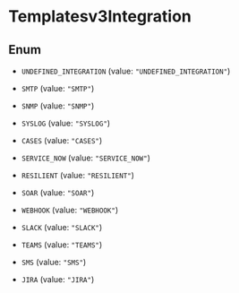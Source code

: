 

# Templatesv3Integration

## Enum


* `UNDEFINED_INTEGRATION` (value: `"UNDEFINED_INTEGRATION"`)

* `SMTP` (value: `"SMTP"`)

* `SNMP` (value: `"SNMP"`)

* `SYSLOG` (value: `"SYSLOG"`)

* `CASES` (value: `"CASES"`)

* `SERVICE_NOW` (value: `"SERVICE_NOW"`)

* `RESILIENT` (value: `"RESILIENT"`)

* `SOAR` (value: `"SOAR"`)

* `WEBHOOK` (value: `"WEBHOOK"`)

* `SLACK` (value: `"SLACK"`)

* `TEAMS` (value: `"TEAMS"`)

* `SMS` (value: `"SMS"`)

* `JIRA` (value: `"JIRA"`)



